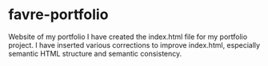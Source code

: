 # favre-portfolio
 Website of my portfolio
I have created the index.html file for my portfolio project. I have inserted various corrections to improve index.html, especially semantic HTML structure and semantic consistency.